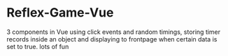 # Reflex-Game-Vue
3 components in Vue using click events and random timings, storing timer records inside an object and displaying to frontpage when certain data is set to true. lots of fun 
